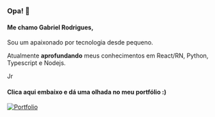 ### Opa! 👋
#### Me chamo Gabriel Rodrigues, 
Sou um apaixonado por tecnologia desde pequeno.

Atualmente **aprofundando** meus conhecimentos em React/RN, Python, Typescript e Nodejs.

Jr

#### Clica aqui embaixo e dá uma olhada no meu portfólio :)

[![Portfolio](https://img.shields.io/badge/dev.to-0A0A0A?style=for-the-badge&logo=devdotto&logoColor=white)](https://rdsgabriel.netlify.app)

